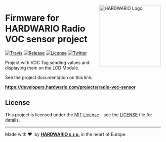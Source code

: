 <a href="https://www.hardwario.com/"><img src="https://www.hardwario.com/ci/assets/hw-logo.svg" width="200" alt="HARDWARIO Logo" align="right"></a>

# Firmware for HARDWARIO Radio VOC sensor project

[![Travis](https://img.shields.io/travis/bigclownlabs/bcf-radio-voc-sensor/master.svg)](https://travis-ci.org/bigclownlabs/bcf-radio-voc-sensor)
[![Release](https://img.shields.io/github/release/bigclownlabs/bcf-radio-voc-sensor.svg)](https://github.com/bigclownlabs/bcf-radio-voc-sensor/releases)
[![License](https://img.shields.io/github/license/bigclownlabs/bcf-radio-voc-sensor.svg)](https://github.com/bigclownlabs/bcf-radio-voc-sensor/blob/master/LICENSE)
[![Twitter](https://img.shields.io/twitter/follow/hardwario_en.svg?style=social&label=Follow)](https://twitter.com/hardwario_en)

Project with VOC Tag sending values and displaying them on the LCD Module.

See the project documentation on this link:

**https://developers.hardwario.com/projects/radio-voc-sensor**

## License

This project is licensed under the [MIT License](https://opensource.org/licenses/MIT/) - see the [LICENSE](LICENSE) file for details.

---

Made with &#x2764;&nbsp; by [**HARDWARIO s.r.o.**](https://www.hardwario.com/) in the heart of Europe.
